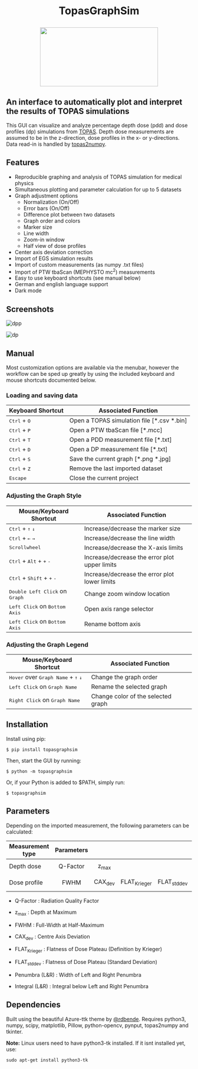 # <p align="center">TopasGraphSim</p>

<p align="center">
<img src="https://user-images.githubusercontent.com/87897942/152699152-d4d39654-4449-4354-b899-4adc81eb25a7.png" width="320" height="160" />
</p>

## An interface to automatically plot and interpret the results of TOPAS simulations

This GUI can visualize and analyze percentage depth dose (pdd) and dose profiles (dp) simulations from [TOPAS](http://www.topasmc.org/). Depth dose measurements are assumed to be in the z-direction, dose profiles in the x- or y-directions. Data read-in is handled by [topas2numpy](https://github.com/davidchall/topas2numpy).


## Features

 - Reproducible graphing and analysis of TOPAS simulation for medical physics
 - Simultaneous plotting and parameter calculation for up to 5 datasets
 - Graph adjustment options
     * Normalization (On/Off)
     * Error bars (On/Off)
     * Difference plot between two datasets
     * Graph order and colors
     * Marker size
     * Line width
     * Zoom-in window
     * Half view of dose profiles
 - Center axis deviation correction
 - Import of EGS simulation results
 - Import of custom measurements (as numpy .txt files)
 - Import of PTW tbaScan (MEPHYSTO mc<sup>2</sup>) measurements
 - Easy to use keyboard shortcuts (see manual below)
 - German and english language support
 - Dark mode

 ## Screenshots
 
 ![dpp](https://user-images.githubusercontent.com/87897942/152709224-aff50e72-bea7-4782-a8c9-54f58a06cef3.png)

![dp](https://user-images.githubusercontent.com/87897942/152709235-7a1cf3d9-5002-4ddc-b144-cb51527693e3.png)

 ## Manual

 Most customization options are available via the menubar, however the workflow can be sped up greatly by using the included keyboard and mouse shortcuts documented below.

 ### Loading and saving data

|Keyboard Shortcut| Associated Function |
|---|---|
| <kbd>Ctrl</kbd> + <kbd>O</kbd> | Open a TOPAS simulation file [*.csv *.bin] |
| <kbd>Ctrl</kbd> + <kbd>P</kbd> | Open a PTW tbaScan file [*.mcc]            |
| <kbd>Ctrl</kbd> + <kbd>T</kbd> | Open a PDD measurement file [*.txt]        |
| <kbd>Ctrl</kbd> + <kbd>D</kbd> | Open a DP measurement file [*.txt]         |
| <kbd>Ctrl</kbd> + <kbd>S</kbd> | Save the current graph [*.png *.jpg]       |
| <kbd>Ctrl</kbd> + <kbd>Z</kbd> | Remove the last imported dataset           |
| <kbd>Escape</kbd>              | Close the current project           |

### Adjusting the Graph Style

|Mouse/Keyboard Shortcut| Associated Function |
|---|---|
| <kbd>Ctrl</kbd> + <kbd>↑</kbd> <kbd>↓</kbd> | Increase/decrease the marker size|
| <kbd>Ctrl</kbd> + <kbd>←</kbd> <kbd>→</kbd> | Increase/decrease the line width |
| <kbd>Scrollwheel</kbd>                      | Increase/decrease the X-axis limits |
| <kbd>Ctrl</kbd> + <kbd>Alt</kbd> + <kbd>+</kbd> <kbd>-</kbd> | Increase/decrease the error plot upper limits |
| <kbd>Ctrl</kbd> + <kbd>Shift</kbd> + <kbd>+</kbd> <kbd>-</kbd> | Increase/decrease the error plot lower limits |
| <kbd>Double Left Click</kbd> on <kbd>Graph</kbd>| Change zoom window location |
| <kbd>Left Click</kbd> on <kbd>Bottom Axis</kbd>| Open axis range selector |
| <kbd>Left Click</kbd> on <kbd>Bottom Axis</kbd>| Rename bottom axis |


### Adjusting the Graph Legend

|Mouse/Keyboard Shortcut| Associated Function |
|---|---|
| <kbd>Hover</kbd> over <kbd>Graph Name</kbd> + <kbd>↑</kbd> <kbd>↓</kbd>  | Change the graph order |
| <kbd>Left Click</kbd> on <kbd>Graph Name</kbd> | Rename the selected graph          |
| <kbd>Right Click</kbd> on <kbd>Graph Name</kbd>| Change color of the selected graph |


## Installation

Install using pip:

```console
$ pip install topasgraphsim     
```
     
Then, start the GUI by running:
     
```console
$ python -m topasgraphsim
```

Or, if your Python is added to $PATH, simply run:

```console
$ topasgraphsim
```

## Parameters

Depending on the imported measurement, the following parameters can be calculated:

| Measurement type | Parameters |                   |                        |                       |                |                |
| ---------------- | :--------: | :---------------: | :--------------------: | :-------------------: | :------------: | :------------: |
|                  |            |                   |                        |                       |                |                |
| Depth dose       |  Q-Factor  |  z<sub>max</sub>  |                        |                       |                |                |
|                  |            |                   |                        |                       |                |                |
| Dose profile     |    FWHM    | CAX<sub>dev</sub> | FLAT<sub>Krieger</sub> | FLAT<sub>stddev</sub> | Penumbra (L&R) | Integral (L&R) |

- Q-Factor : Radiation Quality Factor
- z<sub>max</sub> : Depth at Maximum

- FWHM : Full-Width at Half-Maximum
- CAX<sub>dev</sub> : Centre Axis Deviation
- FLAT<sub>Krieger</sub> : Flatness of Dose Plateau (Definition by Krieger)
- FLAT<sub>stddev</sub> : Flatness of Dose Plateau (Standard Deviation)
- Penumbra (L&R) : Width of Left and Right Penumbra
- Integral (L&R) : Integral below Left and Right Penumbra

## Dependencies

Built using the beautiful Azure-ttk theme by [@rdbende](https://github.com/rdbende).
Requires python3, numpy, scipy, matplotlib, Pillow, python-opencv, pynput, topas2numpy and tkinter.

<b>Note:</b> Linux users need to have python3-tk installed. If it isnt installed yet, use:

```console
sudo apt-get install python3-tk
```

